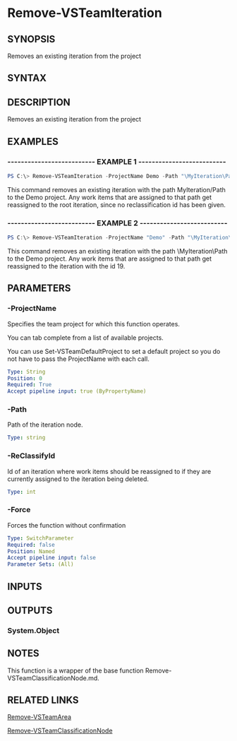 


# Remove-VSTeamIteration

## SYNOPSIS


Removes an existing iteration from the project

## SYNTAX

## DESCRIPTION


Removes an existing iteration from the project

## EXAMPLES

### -------------------------- EXAMPLE 1 --------------------------

```PowerShell
PS C:\> Remove-VSTeamIteration -ProjectName Demo -Path "\MyIteration\Path"
```

This command removes an existing iteration with the path MyIteration/Path to the Demo project. Any work items that are assigned to that path get reassigned to the root iteration, since no reclassification id has been given.

### -------------------------- EXAMPLE 2 --------------------------

```PowerShell
PS C:\> Remove-VSTeamIteration -ProjectName "Demo" -Path "\MyIteration\Path" -ReClassifyId 19
```

This command removes an existing iteration with the path \MyIteration\Path to the Demo project. Any work items that are assigned to that path get reassigned to the iteration with the id 19.

## PARAMETERS

### -ProjectName

Specifies the team project for which this function operates.

You can tab complete from a list of available projects.

You can use Set-VSTeamDefaultProject to set a default project so
you do not have to pass the ProjectName with each call.

```yaml
Type: String
Position: 0
Required: True
Accept pipeline input: true (ByPropertyName)
```

### -Path

Path of the iteration node.

```yaml
Type: string
```

### -ReClassifyId

Id of an iteration where work items should be reassigned to if they are currently assigned to the iteration being deleted.

```yaml
Type: int
```

### -Force

Forces the function without confirmation

```yaml
Type: SwitchParameter
Required: false
Position: Named
Accept pipeline input: false
Parameter Sets: (All)
```

## INPUTS

## OUTPUTS

### System.Object

## NOTES

This function is a wrapper of the base function Remove-VSTeamClassificationNode.md.

## RELATED LINKS

[Remove-VSTeamArea](Add-VSTeamArea.md)

[Remove-VSTeamClassificationNode](Add-VSTeamClassificationNode.md)

